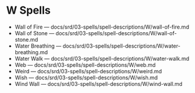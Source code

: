 # W Spells

- Wall of Fire — docs/srd/03-spells/spell-descriptions/W/wall-of-fire.md
- Wall of Stone — docs/srd/03-spells/spell-descriptions/W/wall-of-stone.md
- Water Breathing — docs/srd/03-spells/spell-descriptions/W/water-breathing.md
- Water Walk — docs/srd/03-spells/spell-descriptions/W/water-walk.md
- Web — docs/srd/03-spells/spell-descriptions/W/web.md
- Weird — docs/srd/03-spells/spell-descriptions/W/weird.md
- Wish — docs/srd/03-spells/spell-descriptions/W/wish.md
- Wind Wall — docs/srd/03-spells/spell-descriptions/W/wind-wall.md
